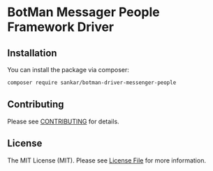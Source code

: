 # BotMan Messager People Framework Driver

## Installation

You can install the package via composer:

```bash
composer require sankar/botman-driver-messenger-people
```

## Contributing

Please see [CONTRIBUTING](CONTRIBUTING.md) for details.

## License

The MIT License (MIT). Please see [License File](LICENSE.md) for more information.
